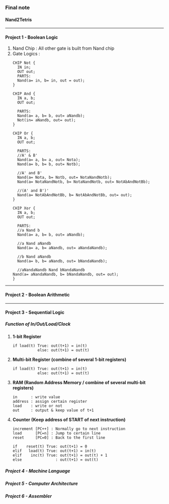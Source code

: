 ### Final note
#### Nand2Tetris

---
#### Project 1 - Boolean Logic
 1. Nand Chip : All other gate is built from Nand chip
 2. Gate Logics :
     ```
     CHIP Not {
       IN in;
       OUT out;
       PARTS: 
       Nand(a= in, b= in, out = out);
     }

     CHIP And {
       IN a, b;
       OUT out;

       PARTS:
       Nand(a= a, b= b, out= aNandb);
       Not(in= aNandb, out= out);
     }

     CHIP Or {
       IN a, b;
       OUT out;

       PARTS:
       //A' & B'
       Nand(a= a, b= a, out= Nota);
       Nand(a= b, b= b, out= Notb);

       //A' and B'
       Nand(a= Nota, b= Notb, out= NotaNandNotb);
       Nand(a= NotaNandNotb, b= NotaNandNotb, out= NotAbAndNotBb);

       //(A' and B')'
       Nand(a= NotAbAndNotBb, b= NotAbAndNotBb, out= out);
     }

     CHIP Xor {
       IN a, b;
       OUT out;

       PARTS:
       //a Nand b
       Nand(a= a, b= b, out= aNandb);

       //a Nand aNandb
       Nand(a= a, b= aNandb, out= aNandaNandb);

       //b Nand aNandb
       Nand(a= b, b= aNandb, out= bNandaNandb);

       //aNandaNandb Nand bNandaNandb
     Nand(a= aNandaNandb, b= bNandaNandb, out= out);
     }
     
     ```
     


---
#### Project 2 - Boolean Arithmetic

---
#### Project 3 - Sequential Logic

##### Function of In/Out/Load/Clock
 1. **1-bit Register**
     ```
     if load(t) True: out(t+1) = in(t)  
                else: out(t+1) = out(t)
     ```
 2. **Multi-bit Register (combine of several 1-bit registers)**  
     ```
     if load(t) True: out(t+1) = in(t)  
                else: out(t+1) = out(t)
     ```
 3. **RAM (Random Address Memory / combine of several multi-bit registers)**
     ``` 
     in      : write value
     address : assign certain register
     load    : write or not
     out     : output & keep value of t+1
     ```
 4. **Counter (Keep address of START of next instruction)**
    ```
    increment [PC++] : Normally go to next instruction
    load      [PC=n] : Jump to certain line
    reset     [PC=0] : Back to the first line

    if    reset(t) True: out(t+1) = 0
    elif   load(t) True: out(t+1) = in(t)
    elif    inc(t) True: out(t+1) = out(t) + 1
    else               : out(t+1) = out(t)
    ```
##### Project 4 - Machine Language


##### Project 5 - Computer Architecture


##### Project 6 - Assembler

